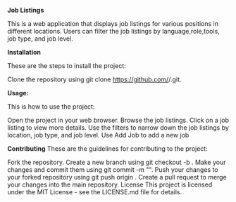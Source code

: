 **Job Listings**

This is a web application that displays job listings for various positions in different locations. Users can filter the job listings by language,role,tools, job type, and job level.

**Installation**

These are the steps to install the project:

Clone the repository using git clone https://github.com/<username>/<repository>.git.

**Usage:**

This is how to use the project:

Open the project in your web browser.
Browse the job listings.
Click on a job listing to view more details.
Use the filters to narrow down the job listings by location, job type, and job level.
Use Add Job to add a new job

**Contributing**
These are the guidelines for contributing to the project:

Fork the repository.
Create a new branch using git checkout -b <branch-name>.
Make your changes and commit them using git commit -m "<commit-message>".
Push your changes to your forked repository using git push origin <branch-name>.
Create a pull request to merge your changes into the main repository.
License
This project is licensed under the MIT License - see the LICENSE.md file for details.
